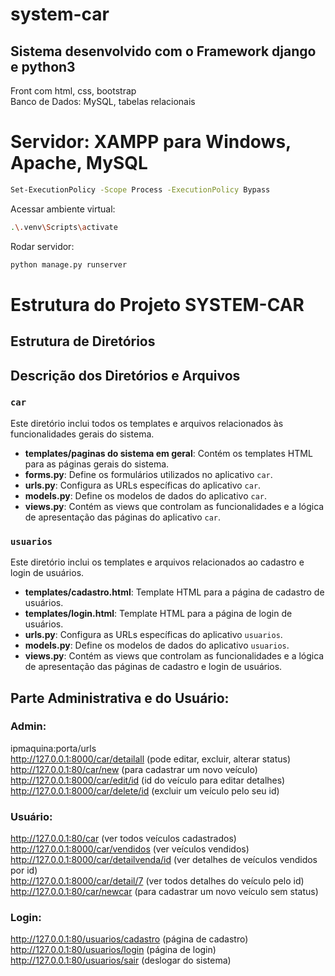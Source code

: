 # system-car
## Sistema desenvolvido com o Framework django e python3
Front com html, css, bootstrap<br>
Banco de Dados: MySQL, tabelas relacionais<br>


# Servidor: XAMPP para Windows, Apache, MySQL<br>
```sh
Set-ExecutionPolicy -Scope Process -ExecutionPolicy Bypass 
```
Acessar ambiente virtual:<br>
```sh
.\.venv\Scripts\activate   
```
Rodar servidor:<br>
```sh
python manage.py runserver
```
# Estrutura do Projeto SYSTEM-CAR

## Estrutura de Diretórios


## Descrição dos Diretórios e Arquivos

### `car`
Este diretório inclui todos os templates e arquivos relacionados às funcionalidades gerais do sistema.

- **templates/paginas do sistema em geral**: Contém os templates HTML para as páginas gerais do sistema.
- **forms.py**: Define os formulários utilizados no aplicativo `car`.
- **urls.py**: Configura as URLs específicas do aplicativo `car`.
- **models.py**: Define os modelos de dados do aplicativo `car`.
- **views.py**: Contém as views que controlam as funcionalidades e a lógica de apresentação das páginas do aplicativo `car`.

### `usuarios`
Este diretório inclui os templates e arquivos relacionados ao cadastro e login de usuários.

- **templates/cadastro.html**: Template HTML para a página de cadastro de usuários.
- **templates/login.html**: Template HTML para a página de login de usuários.
- **urls.py**: Configura as URLs específicas do aplicativo `usuarios`.
- **models.py**: Define os modelos de dados do aplicativo `usuarios`.
- **views.py**: Contém as views que controlam as funcionalidades e a lógica de apresentação das páginas de cadastro e login de usuários.


## Parte Administrativa e do Usuário:<br>
### Admin:<br>
ipmaquina:porta/urls <br>
http://127.0.0.1:8000/car/detailall  (pode editar, excluir, alterar status)<br>
http://127.0.0.1:80/car/new (para cadastrar um novo veículo)<br>
http://127.0.0.1:8000/car/edit/id (id do veículo para editar detalhes)<br>
http://127.0.0.1:8000/car/delete/id (excluir um veículo pelo seu id)<br>

### Usuário:<br>
http://127.0.0.1:80/car (ver todos veículos cadastrados)<br>
http://127.0.0.1:8000/car/vendidos  (ver veículos vendidos)<br>
http://127.0.0.1:8000/car/detailvenda/id  (ver detalhes de veículos vendidos por id)<br>
http://127.0.0.1:8000/car/detail/7  (ver todos detalhes do veículo pelo id)<br>
http://127.0.0.1:80/car/newcar (para cadastrar um novo veículo sem status)<br>

### Login:<br>
http://127.0.0.1:80/usuarios/cadastro (página de cadastro)<br>
http://127.0.0.1:80/usuarios/login (página de login)<br>
http://127.0.0.1:80/usuarios/sair (deslogar do sistema)<br>
